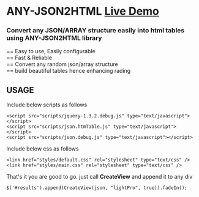 # ANY-JSON2HTML [Live Demo](http://any-json2html.lkatney.com)

### Convert any JSON/ARRAY structure easily into html tables using ANY-JSON2HTML library  
== Easy to use, Easily configurable  
== Fast & Reliable  
== Convert any random json/array structure  
== build beautiful tables hence enhancing rading 

## USAGE

Include below scripts as follows

```
<script src="scripts/jquery-1.3.2.debug.js" type="text/javascript"></script>
<script src="scripts/json.htmTable.js" type="text/javascript"></script>
<script src="scripts/json.debug.js" type="text/javascript"></script>
```

Include below css as follows

```
<link href="styles/default.css" rel="stylesheet" type="text/css" />
<link href="styles/main.css" rel="stylesheet" type="text/css" />
```

That's it you are good to go. just call **CreateView** and append it to any div

```
$('#results').append(CreateView(json, "lightPro", true)).fadeIn();
```